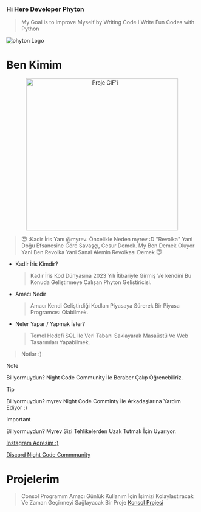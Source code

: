 ### Hi Here Developer Phyton

> My Goal is to Improve Myself by Writing Code
> I Write Fun Codes with Python

![phyton Logo](https://freepngimg.com/thumb/categories/1402.png)

# Ben Kimim
<p align="center">
  <img src="[https://s13.gifyu.com/images/SjLe4.gif](https://media1.tenor.com/m/Fwq5vQKEU98AAAAC/dance-kid.gif)" alt="Proje GIF'i" width="400">
</p>

> :innocent: :Kadir İris Yanı @myrev. Öncelikle Neden myrev :D "Revolka" Yani Doğu Efsanesine Göre Savaşçı, Cesur Demek.
> My Ben Demek Oluyor Yani Ben Revolka Yani Sanal Alemin Revolkası Demek 	:innocent:
* Kadir İris Kimdir?
  > Kadir İris Kod Dünyasına 2023 Yılı İtibariyle Girmiş Ve kendini Bu Konuda Geliştirmeye Çalışan Phyton Geliştiricisi.
* Amacı Nedir
  >  Amacı Kendi Geliştirdiği Kodları Piyasaya Sürerek Bir Piyasa Programcısı Olabilmek.
* Neler Yapar / Yapmak İster?
  > Temel Hedefi SQL İle Veri Tabanı Saklayarak Masaüstü Ve Web Tasarımları Yapabilmek.


> Notlar :)

> [!NOTE]
> Biliyormuydun? Night Code Community İle Beraber Çalıp Öğrenebiliriz.

> [!TIP]
> Biliyormuydun? myrev Night Code Comminty İle Arkadaşlarına Yardım Ediyor :)

> [!IMPORTANT]
> Biliyormuydun? Myrev Sizi Tehlikelerden Uzak Tutmak İçin Uyarıyor.

[İnstagram Adresim :)](https://www.instagram.com/irisakadir0/)

[Discord Night Code Commmunity](https:/www.discord.com/nightcodecommunity/)


# Projelerim 

> Consol Programım
> Amacı Günlük Kullanım İçin İşimizi Kolaylaştıracak Ve Zaman Geçirmeyi Sağlayacak Bir Proje
> [Konsol Projesi](https://github.com/myrev0/PHYTON-/tree/main/program)
